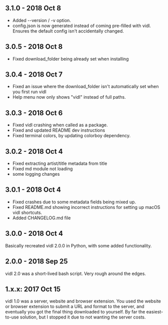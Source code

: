 ## 3.1.0 - 2018 Oct 8
- Added --version / -v option.
- config.json is now generated instead of coming pre-filled with vidl. Ensures the default config isn't accidentally changed.

## 3.0.5 - 2018 Oct 8
- Fixed download_folder being already set when installing

## 3.0.4 - 2018 Oct 7
- Fixed an issue where the download_folder isn't automatically set when you first run vidl
- Help menu now only shows "vidl" instead of full paths.

## 3.0.3 - 2018 Oct 6
- Fixed vidl crashing when called as a package.
- Fixed and updated README dev instructions
- Fixed terminal colors, by updating colorboy dependency.

## 3.0.2 - 2018 Oct 4
- Fixed extracting artist/title metadata from title
- Fixed md module not loading
- some logging changes

## 3.0.1 - 2018 Oct 4
- Fixed crashes due to some metadata fields being mixed up.
- Fixed README.md showing incorrect instructions for setting up macOS vidl shortcuts.
- Added CHANGELOG.md file

## 3.0.0 - 2018 Oct 4
Basically recreated vidl 2.0.0 in Python, with some added functionality.

## 2.0.0 - 2018 Sep 25
vidl 2.0 was a short-lived bash script. Very rough around the edges.

## 1.x.x: 2017 Oct 15
vidl 1.0 was a server, website and browser extension. You used the website or browser extension to submit a URL and format to the server, and eventually you got the final thing downloaded to yourself. By far the easiest-to-use solution, but I stopped it due to not wanting the server costs.